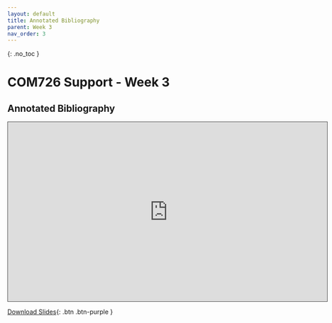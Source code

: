 ```yaml
---
layout: default
title: Annotated Bibliography
parent: Week 3
nav_order: 3
---
```


{: .no_toc }

# COM726 Support - Week 3

## Annotated Bibliography

<iframe src="https://solent.cloud.panopto.eu/Panopto/Pages/Embed.aspx?id=4974e9c1-9923-4029-a32b-b0360188db10&autoplay=false&offerviewer=true&showtitle=true&showbrand=true&captions=true&interactivity=all" height="405" width="720" style="border: 1px solid #464646;" allowfullscreen allow="autoplay"></iframe>

[Download Slides](../slides/RESERACH_INTRO_2023_new.pptx){: .btn .btn-purple }




